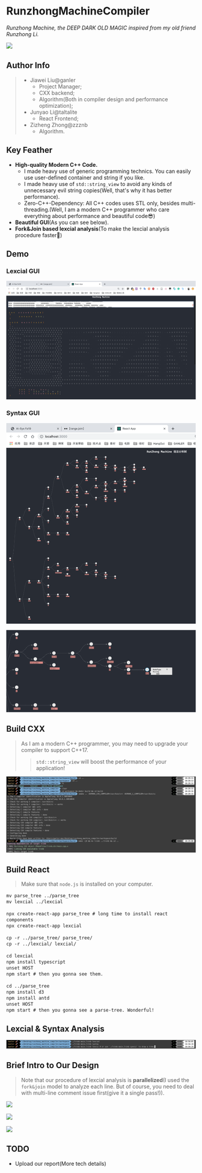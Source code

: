 # RunzhongMachineCompiler

*Runzhong Machine, the DEEP DARK OLD MAGIC inspired from my old friend Runzhong Li.*

![](https://i.loli.net/2019/10/22/GrS5J4hzwW7PxLA.png)

## Author Info

> - Jiawei Liu@ganler
>   - Project Manager;
>   - CXX backend;
>   - Algorithm(Both in compiler design and performance optimization);
> - Junyao Li@taltalite
>   - React Frontend;
> - Zizheng Zhong@zzznb
>   - Algorithm.

## Key Feather

- **High-quality Modern C++ Code.**
  - I made heavy use of generic programming technics. You can easily use user-defined container and string if you like.
  - I made heavy use of `std::string_view` to avoid any kinds of unnecessary evil string copies(Well, that's why it has better performance).
  - Zero-C++-Dependency: All C++ codes uses STL only, besides multi-threading.(Well, I am a modern C++ programmer who care everything about performance and beautiful code😎)
- **Beautiful GUI**(As you can see below).
- **Fork&Join based lexcial analysis**(To make the lexcial analysis procedure faster🚀)

## Demo

### Lexcial GUI

![](image/lexviz.png)

### Syntax GUI

![](image/synviz-1.png)

![](image/synviz-2.png)

## Build CXX

> As I am a modern C++ programmer, you may need to upgrade your compiler to support C++17.
>
> > `std::string_view` will boost the performance of your application!



![](image/cxx.png)

## Build React

> Make sure that `node.js` is installed on your computer.

```shell
mv parse_tree ../parse_tree
mv lexcial ../lexcial

npx create-react-app parse_tree # long time to install react components
npx create-react-app lexcial

cp -r ../parse_tree/ parse_tree/
cp -r ../lexcial/ lexcial/

cd lexcial
npm install typescript
unset HOST
npm start # then you gonna see them.

cd ../parse_tree
npm install d3
npm install antd
unset HOST
npm start # then you gonna see a parse-tree. Wonderful!
```

## Lexcial & Syntax Analysis

![](image/show.jpg)

## Brief Intro to Our Design

> Note that our procedure of lexcial analysis is **parallelized**(I used the `fork&join` model to analyze each line. But of course, you need to deal with multi-line comment issue first(give it a single pass!)).

![](https://i.loli.net/2019/10/22/tM4EFS1PVpQDHce.png)

![](https://i.loli.net/2019/10/22/tpF21hsnNQTOR7k.png)

![](https://i.loli.net/2019/10/22/UYFRBH7djCk3rsu.png)



## TODO

- Upload our report(More tech details)